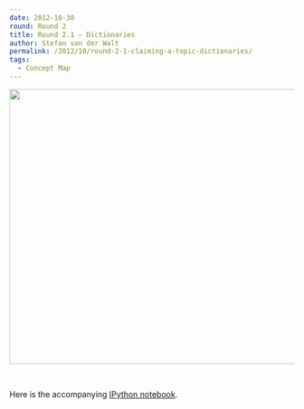 ```yaml
---
date: 2012-10-30
round: Round 2
title: Round 2.1 – Dictionaries
author: Stefan van der Walt
permalink: /2012/10/round-2-1-claiming-a-topic-dictionaries/
tags:
  - Concept Map
---
```

[<img class="alignnone size-full wp-image-1146" title="dictionary" src="http://teaching.software-carpentry.org/wp-content/uploads/2012/10/dictionary1.png" alt="" width="805" height="486" />][1]

&nbsp;

Here is the accompanying [IPython notebook][2].

 [1]: http://teaching.software-carpentry.org/wp-content/uploads/2012/10/dictionary1.png
 [2]: http://nbviewer.ipython.org/4080392/
